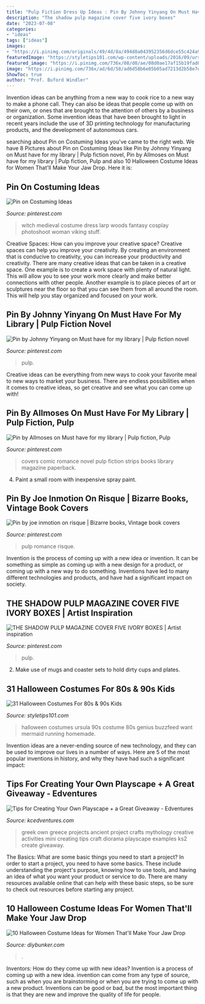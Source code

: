 ```yaml
---
title: "Pulp Fiction Dress Up Ideas : Pin By Johnny Yinyang On Must Have For My Library"
description: "The shadow pulp magazine cover five ivory boxes"
date: "2023-07-08"
categories:
- "ideas"
tags: ["ideas"]
images:
- "https://i.pinimg.com/originals/49/4d/8a/494d8a043952356d6dce55c424a9e443.jpg"
featuredImage: "https://styletips101.com/wp-content/uploads/2016/09/ursula.jpg"
featured_image: "https://i.pinimg.com/736x/08/d0/ae/08d0ae17af15b19fad072897807f6359.jpg"
image: "https://i.pinimg.com/736x/ad/6d/58/ad6d58b6e05b05ad7213d2b58e7e664c.jpg"
ShowToc: true
author: "Prof. Buford Windler"
---
```



Invention ideas can be anything from a new way to cook rice to a new way to make a phone call. They can also be ideas that people come up with on their own, or ones that are brought to the attention of others by a business or organization. Some invention ideas that have been brought to light in recent years include the use of 3D printing technology for manufacturing products, and the development of autonomous cars.

	

		
searching about Pin on Costuming Ideas you've came to the right web. We have 8 Pictures about Pin on Costuming Ideas like Pin by Johnny Yinyang on Must have for my library | Pulp fiction novel, Pin by Allmoses on Must have for my library | Pulp fiction, Pulp and also 10 Halloween Costume Ideas for Women That&#039;ll Make Your Jaw Drop. Here it is:
		
    
## Pin On Costuming Ideas

<img loading=lazy src="https://i.pinimg.com/originals/49/4d/8a/494d8a043952356d6dce55c424a9e443.jpg" onerror="this.onerror=null;this.src='https://tse3.mm.bing.net/th?id=OIP.N_D1roJOYqIfCJSSocQBCQHaLH&amp;pid=15.1';" alt="Pin on Costuming Ideas">

_Source: pinterest.com_

>witch medieval costume dress larp woods fantasy cosplay photoshoot woman viking stuff. 

	

Creative Spaces: How can you improve your creative space?
Creative spaces can help you improve your creativity. By creating an environment that is conducive to creativity, you can increase your productivity and creativity. There are many creative ideas that can be taken in a creative space. One example is to create a work space with plenty of natural light. This will allow you to see your work more clearly and make better connections with other people. Another example is to place pieces of art or sculptures near the floor so that you can see them from all around the room. This will help you stay organized and focused on your work.

    
## Pin By Johnny Yinyang On Must Have For My Library | Pulp Fiction Novel

<img loading=lazy src="https://i.pinimg.com/736x/08/d0/ae/08d0ae17af15b19fad072897807f6359.jpg" onerror="this.onerror=null;this.src='https://tse4.mm.bing.net/th?id=OIP.urByFunRHrWUxtmpfOIvMQHaMJ&amp;pid=15.1';" alt="Pin by Johnny Yinyang on Must have for my library | Pulp fiction novel">

_Source: pinterest.com_

>pulp. 

	

Creative ideas can be everything from new ways to cook your favorite meal to new ways to market your business. There are endless possibilities when it comes to creative ideas, so get creative and see what you can come up with!

    
## Pin By Allmoses On Must Have For My Library | Pulp Fiction, Pulp

<img loading=lazy src="https://i.pinimg.com/736x/10/20/a4/1020a4a032e4fde021832cd4e3dab421.jpg" onerror="this.onerror=null;this.src='https://tse3.mm.bing.net/th?id=OIP.kKHY8c3o3D2cf3rxtVmiIQHaLP&amp;pid=15.1';" alt="Pin by Allmoses on Must have for my library | Pulp fiction, Pulp">

_Source: pinterest.com_

>covers comic romance novel pulp fiction strips books library magazine paperback. 

	

4. Paint a small room with inexpensive spray paint.

    
## Pin By Joe Inmotion On Risque | Bizarre Books, Vintage Book Covers

<img loading=lazy src="https://i.pinimg.com/736x/ad/6d/58/ad6d58b6e05b05ad7213d2b58e7e664c.jpg" onerror="this.onerror=null;this.src='https://tse2.mm.bing.net/th?id=OIP.R05-5A5BcB5LnOFGjducTgHaMd&amp;pid=15.1';" alt="Pin by joe inmotion on risque | Bizarre books, Vintage book covers">

_Source: pinterest.com_

>pulp romance risque. 

	

Invention is the process of coming up with a new idea or invention. It can be something as simple as coming up with a new design for a product, or coming up with a new way to do something. Inventions have led to many different technologies and products, and have had a significant impact on society.

    
## THE SHADOW PULP MAGAZINE COVER FIVE IVORY BOXES | Artist Inspiration

<img loading=lazy src="https://i.pinimg.com/736x/1a/e9/75/1ae975637bc664a991aeaaa7d6392082.jpg" onerror="this.onerror=null;this.src='https://tse4.mm.bing.net/th?id=OIP.cY6iv4roHS2XmiRqjlhywgHaHN&amp;pid=15.1';" alt="THE SHADOW PULP MAGAZINE COVER FIVE IVORY BOXES | Artist inspiration">

_Source: pinterest.com_

>pulp. 

	

2. Make use of mugs and coaster sets to hold dirty cups and plates.

    
## 31 Halloween Costumes For 80s &amp; 90s Kids

<img loading=lazy src="https://styletips101.com/wp-content/uploads/2016/09/ursula.jpg" onerror="this.onerror=null;this.src='https://tse3.mm.bing.net/th?id=OIP.Q3X8iUZ14-H6oa5mj0LUnQHaJQ&amp;pid=15.1';" alt="31 Halloween Costumes For 80s &amp; 90s Kids">

_Source: styletips101.com_

>halloween costumes ursula 90s costume 80s genius buzzfeed want mermaid running homemade. 

	

Invention ideas are a never-ending source of new technology, and they can be used to improve our lives in a number of ways. Here are 5 of the most popular inventions in history, and why they have had such a significant impact:

    
## Tips For Creating Your Own Playscape + A Great Giveaway - Edventures

<img loading=lazy src="http://www.kcedventures.com/images/stories/greekworld.jpg" onerror="this.onerror=null;this.src='https://tse4.mm.bing.net/th?id=OIP.QxezUrrL-UWtnUgSY8Y3UgHaKW&amp;pid=15.1';" alt="Tips for Creating Your Own Playscape + a Great Giveaway - Edventures">

_Source: kcedventures.com_

>greek own greece projects ancient project crafts mythology creative activities mini creating tips craft diorama playscape examples ks2 create giveaway. 

	

The Basics: What are some basic things you need to start a project?
In order to start a project, you need to have some basics. These include understanding the project's purpose, knowing how to use tools, and having an idea of what you want your product or service to do. There are many resources available online that can help with these basic steps, so be sure to check out resources before starting any project.

    
## 10 Halloween Costume Ideas For Women That&#039;ll Make Your Jaw Drop

<img loading=lazy src="https://www.diybunker.com/wp-content/uploads/2019/10/Little-Red-Riding-Hood-Halloween-Costume-for-Women-678x1024.jpg" onerror="this.onerror=null;this.src='https://tse2.mm.bing.net/th?id=OIP.4m1BZ-fzMVMpMwHv9kiDdgHaLL&amp;pid=15.1';" alt="10 Halloween Costume Ideas for Women That&#039;ll Make Your Jaw Drop">

_Source: diybunker.com_

>. 

	

Inventors: How do they come up with new ideas?
Invention is a process of coming up with a new idea. invention can come from any type of source, such as when you are brainstorming or when you are trying to come up with a new product. Inventions can be good or bad, but the most important thing is that they are new and improve the quality of life for people.

